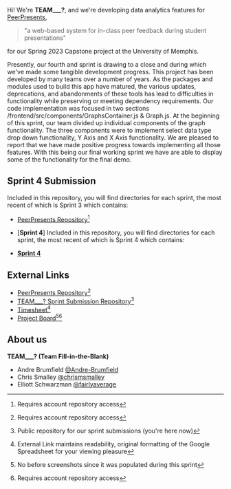 Hi! We're **TEAM___?**, and we're developing data analytics features for [PeerPresents](https://github.com/Ludolab/PeerPresents
),
> "a web-based system for in-class peer feedback during student presentations"

 for our Spring 2023 Capstone project at the University of Memphis.

Presently, our fourth and sprint is drawing to a close and during which we've made some tangible development progress. This project has been developed by many teams over a number of years. As the packages and modules used to build this app have matured, the various updates, deprecations, and abandonments of these tools has lead to difficulties in functionality while preserving or meeting dependency requirements. Our code implementation was focused in two sections /frontend/src/components/GraphsContainer.js & Graph.js. At the beginning of this sprint, our team divided up individual components of the graph functionality. The three components were to implement select data type drop down functionality, Y Axis and X Axis functionality. We are pleased to report that we have made positive progress towards implementing all those features. With this being our final working sprint we have are able to display some of the functionality for the final demo.

## Sprint 4 Submission

Included in this repository, you will find directories for each sprint, the most recent of which is Sprint 3 which contains:

 - [PeerPresents Repository](https://github.com/Ludolab/PeerPresents)[^3]

- [**Sprint 4**]
Included in this repository, you will find directories for each sprint, the most recent of which is Sprint 4 which contains:

- [**Sprint 4**](/Sprint%204/)
  
## External Links

 - [PeerPresents Repository](https://github.com/Ludolab/PeerPresents)[^3]
 - [TEAM___? Sprint Submission Repository](https://github.com/chrismsmalley/PeerPresents)[^4]
 - [Timesheet](https://docs.google.com/spreadsheets/d/1KkuSKicscj2jMrfE9vEN9oWsRSRhucUxY9IdotBWA_4/edit?usp=sharing)[^2]
 - [Project Board](https://github.com/Ludolab/PeerPresents/projects/2)[^1][^3]

## About us
**TEAM___? (Team Fill-in-the-Blank)**

- Andre Brumfield [@Andre-Brumfield](github.com/Andre-Brumfield)
- Chris Smalley [@chrismsmalley](github.com/chrismsmalley/)
- Elliott Schwarzman [@fairlyaverage](github.com/fairlyaverage)

<!-- footnotes should be rendered on GH -->
[^1]: No before screenshots since it was populated during this sprint
[^2]: External Link maintains readability, original formatting of the Google Spreadsheet for your viewing pleasure
[^3]: Requires account repository access
[^4]: Public repository for our sprint submissions (you're here now)
